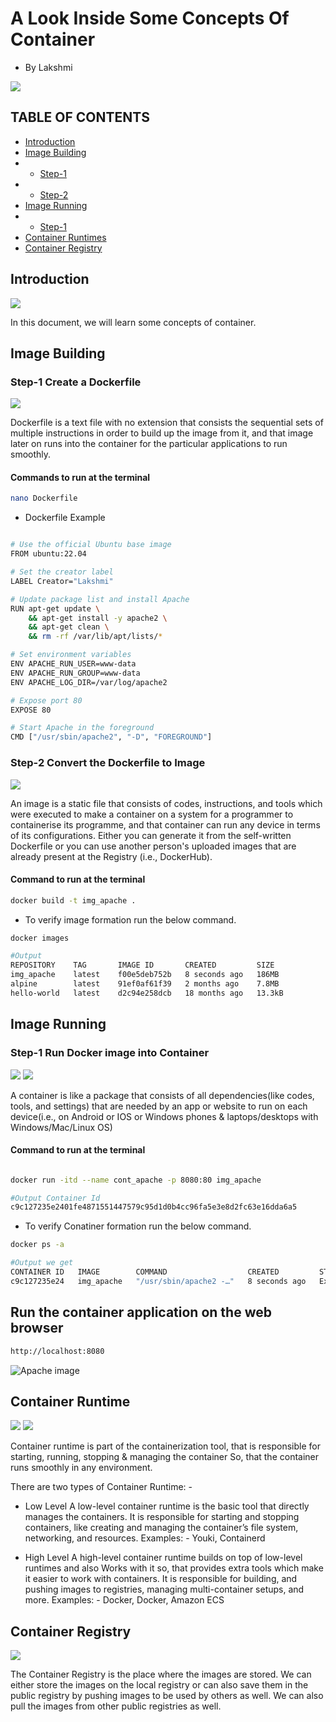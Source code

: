 # A Look Inside Some Concepts Of Container 
- By Lakshmi

<img src ="https://miro.medium.com/v2/resize:fit:720/format:webp/0*odPqaXggmqAIR3kS">


## TABLE OF CONTENTS

- [Introduction](#introduction)
- [Image Building](#image-building)
- - [Step-1](#step-1-create-a-dockerfile)
- - [Step-2](#step-2-convert-the-dockerfile-to-image)
- [Image Running](#image-running)
- - [Step-1](#step-1-run-docker-image-into-container)
- [Container Runtimes](#container-runtime)
- [Container Registry](#container-registry)
  


## Introduction

<img src ="https://enterprisersproject.com/sites/default/files/styles/large/public/images/CIO%20Containers%20Ecosystem.png?itok=oSrmsEqL">

In this document, we will learn some concepts of container.


## Image Building

### Step-1 Create a Dockerfile

<img src = "https://miro.medium.com/v2/resize:fit:600/format:webp/0*nX1z5vaygpdwyukK.jpeg">

Dockerfile is a text file with no extension that consists the sequential sets of multiple instructions in order to build up the image from it, and that image later on runs into the container for the particular applications to run smoothly.

#### Commands to run at the terminal
```bash
nano Dockerfile
```
- Dockerfile Example

```bash

# Use the official Ubuntu base image
FROM ubuntu:22.04

# Set the creator label
LABEL Creator="Lakshmi"

# Update package list and install Apache
RUN apt-get update \
    && apt-get install -y apache2 \
    && apt-get clean \
    && rm -rf /var/lib/apt/lists/*

# Set environment variables
ENV APACHE_RUN_USER=www-data
ENV APACHE_RUN_GROUP=www-data
ENV APACHE_LOG_DIR=/var/log/apache2

# Expose port 80
EXPOSE 80

# Start Apache in the foreground
CMD ["/usr/sbin/apache2", "-D", "FOREGROUND"]

```


### Step-2 Convert the Dockerfile to Image

<img src ="https://i.sstatic.net/jc2IW.jpg">

An image is a static file that consists of codes, instructions, and tools which were executed to make a container on a system for a programmer to containerise its programme, and that container can run any device in terms of its configurations. Either you can generate it from the self-written Dockerfile or you can use another person's uploaded images that are already present at the Registry (i.e., DockerHub).

#### Command to run at the terminal
```bash
docker build -t img_apache .
```
- To verify image formation run the below command.

```bash
docker images 

#Output
REPOSITORY    TAG       IMAGE ID       CREATED         SIZE
img_apache    latest    f00e5deb752b   8 seconds ago   186MB
alpine        latest    91ef0af61f39   2 months ago    7.8MB
hello-world   latest    d2c94e258dcb   18 months ago   13.3kB

```

## Image Running

### Step-1 Run Docker image into Container 

<img src ="https://geekflare.com/cdn-cgi/image/width=697,height=270,fit=crop,quality=90,format=auto,onerror=redirect,metadata=none/wp-content/uploads/2019/07/dockerfile-697x270.png">

<img src ="https://blog.stephane-robert.info/_astro/conteneurs-docker.B7C9bP3q_2j5j5z.webp">

A container is like a package that consists of all dependencies(like codes, tools, and settings) that are needed by an app or website to run on each device(i.e., on Android or IOS or Windows phones & laptops/desktops with Windows/Mac/Linux OS)

#### Command to run at the terminal
```bash

docker run -itd --name cont_apache -p 8080:80 img_apache

#Output Container Id
c9c127235e2401fe4871551447579c95d1d0b4cc96fa5e3e8d2fc63e16dda6a5

```
- To verify Conatiner formation run the below command.

```bash
docker ps -a

#Output we get
CONTAINER ID   IMAGE        COMMAND                  CREATED         STATUS                     PORTS     NAMES
c9c127235e24   img_apache   "/usr/sbin/apache2 -…"   8 seconds ago   Exited (1) 8 seconds ago             cont_apache

```

## Run the container application on the web browser

```bash
http://localhost:8080
```

![Apache image](image-1.png)


## Container Runtime

<img src ="https://panzhongxian.cn/images/demystifying-containers-part-ii-container-runtimes/cncf-landscape-container-runtime.png">

<img src ="https://www.ianlewis.org/assets/images/771/runtime-architecture.png">

Container runtime is part of the containerization tool, that is responsible for starting, running, stopping & managing the container So, that the container runs smoothly in any environment. 

There are two types of Container Runtime: -
- Low Level
A low-level container runtime is the basic tool that directly manages the containers. It is responsible for starting and stopping containers, like creating and managing the container’s file system, networking, and resources. Examples: - Youki, Containerd

- High Level
A high-level container runtime builds on top of low-level runtimes and also Works with it so, that provides extra tools which make it easier to work with containers. It is responsible for building, and pushing images to registries, managing multi-container setups, and more. Examples: - Docker, Docker, Amazon ECS


## Container Registry

<img src ="https://learn.microsoft.com/en-us/dotnet/architecture/microservices/container-docker-introduction/media/docker-containers-images-registries/taxonomy-of-docker-terms-and-concepts.png">

The Container Registry is the place where the images are stored. We can either store the images on the local registry or can also save them in the public registry by pushing images to be used by others as well. We can also pull the images from other public registries as well.
